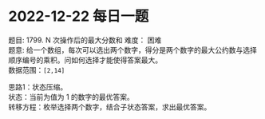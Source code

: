 # 2022-12-22 每日一题 


题目: 1799. N 次操作后的最大分数和
难度： 困难  
题意: 给一个数组，每次可以选出两个数字，得分是两个数字的最大公约数与选择顺序编号的乘积。问如何选择才能使得答案最大。  
数据范围：`[2,14]`


思路1：状态压缩。  
状态：当前为值为 1 的数字的最优答案。  
转移方程：枚举选择两个数字，结合子状态答案，求出最优答案。  




